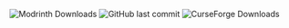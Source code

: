 
<img alt="Modrinth Downloads" src="https://img.shields.io/modrinth/dt/t0y3hXUc?style=for-the-badge&logo=modrinth&color=0%2C%20255%2C%200"> <img alt="GitHub last commit" src="https://img.shields.io/github/last-commit/mouse0017782/weapons-plus-mc?display_timestamp=committer&style=for-the-badge"> <img alt="CurseForge Downloads" src="https://img.shields.io/curseforge/dt/1058184?style=for-the-badge&logo=curseforge">

